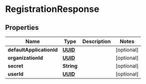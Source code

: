 
# RegistrationResponse

## Properties
Name | Type | Description | Notes
------------ | ------------- | ------------- | -------------
**defaultApplicationId** | [**UUID**](UUID.md) |  |  [optional]
**organizationId** | [**UUID**](UUID.md) |  |  [optional]
**secret** | **String** |  |  [optional]
**userId** | [**UUID**](UUID.md) |  |  [optional]



